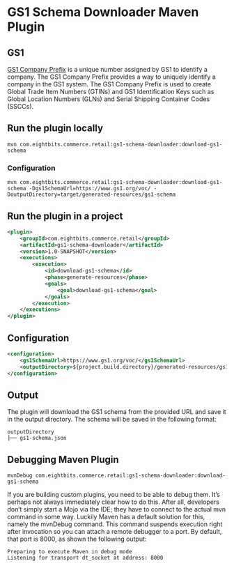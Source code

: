# GS1 Schema Downloader Maven Plugin 


## GS1 

[GS1 Company Prefix](https://www.gs1.org/standards/id-keys/company-prefix) 
is a unique number assigned by GS1 to identify a company. The GS1 Company Prefix provides a way to uniquely identify a company in the GS1 system. 
The GS1 Company Prefix is used to create Global Trade Item Numbers (GTINs) and GS1 Identification Keys such as Global Location Numbers (GLNs) 
and Serial Shipping Container Codes (SSCCs).

## Run the plugin locally
```shell
mvn com.eightbits.commerce.retail:gs1-schema-downloader:download-gs1-schema
```
### Configuration
```shell
mvn com.eightbits.commerce.retail:gs1-schema-downloader:download-gs1-schema -Dgs1SchemaUrl=https://www.gs1.org/voc/ -DoutputDirectory=target/generated-resources/gs1-schema
```

## Run the plugin in a project
```xml
<plugin>
    <groupId>com.eightbits.commerce.retail</groupId>
    <artifactId>gs1-schema-downloader</artifactId>
    <version>1.0-SNAPSHOT</version>
    <executions>
        <execution>
            <id>download-gs1-schema</id>
            <phase>generate-resources</phase>
            <goals>
                <goal>download-gs1-schema</goal>
            </goals>
        </execution>
    </executions>
</plugin>
```

## Configuration
```xml
<configuration>
    <gs1SchemaUrl>https://www.gs1.org/voc/</gs1SchemaUrl>
    <outputDirectory>${project.build.directory}/generated-resources/gs1-schema</outputDirectory>
</configuration>
```

## Output
The plugin will download the GS1 schema from the provided URL and save it in the output directory. The schema will be saved in the following format:
```
outputDirectory
├── gs1-schema.json
``` 

## Debugging Maven Plugin
```shell
mvnDebug com.eightbits.commerce.retail:gs1-schema-downloader:download-gs1-schema
```
If you are building custom plugins, you need to be able to debug them. It’s perhaps not always immediately clear how to do this. After all, developers don’t simply start a Mojo via the IDE; they have to connect to the actual mvn command in some way. Luckily Maven has a default solution for this, namely the mvnDebug command. This command suspends execution right after invocation so you can attach a remote debugger to a port. By default, that port is 8000, as shown the following output:

```text
Preparing to execute Maven in debug mode
Listening for transport dt_socket at address: 8000
``` 
